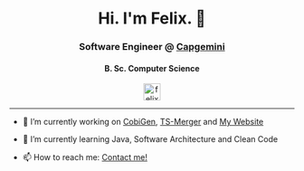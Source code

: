 <h1 align="center">Hi. I'm Felix. 👋</h1>

<h3 align="center">Software Engineer @ <a target="_blank" href="https://www.capgemini.com/">Capgemini</a></h3>
<h4 align="center">B. Sc. Computer Science</h4>

<p align="center">
<a href="https://linkedin.com/in/felix-berger-95b492177" target="_blank"><img align="center" src="https://cdn.jsdelivr.net/npm/simple-icons@3.0.1/icons/linkedin.svg" alt="felix-berger-95b492177" height="30" width="30" /></a>
</p>
              
<hr>

- 🔭 I’m currently working on <a href="https://github.com/devonfw/cobigen">CobiGen<a/>, <a href="https://github.com/devonfw/ts-merger">TS-Merger<a/> and 
<a href="https://felixberger.de/html/index.html">My Website<a/><br>

- 🌱 I’m currently learning Java, Software Architecture and Clean Code<br>

- 📫 How to reach me: <a href="https://felixberger.de/html/contact.html">Contact me!<a/>
